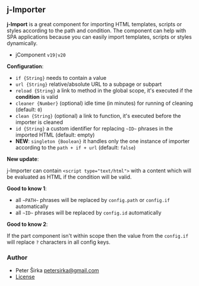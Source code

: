 ## j-Importer

__j-Import__ is a great component for importing HTML templates, scripts or styles according to the path and condition. The component can help with SPA applications because you can easily import templates, scripts or styles dynamically.

- jComponent `v19|v20`

__Configuration__:

- `if {String}` needs to contain a value
- `url {String}` relative/absolute URL to a subpage or subpart
- `reload {String}` a link to method in the global scope, it's executed if the __condition__ is valid
- `cleaner {Number}` (optional) idle time (in minutes) for running of cleaning (default: `0`)
- `clean {String}` (optional) a link to function, it's executed before the importer is cleaned
- `id {String}` a custom identifier for replacing `~ID~` phrases in the imported HTML (default: empty)
- __NEW__: `singleton {Boolean}` it handles only the one instance of importer according to the `path + if + url` (default: `false`)

__New update__:

j-Importer can contain `<script type="text/html">` with a content which will be evaluated as HTML if the condition will be valid.

__Good to know 1__:

- all `~PATH~` phrases will be replaced by `config.path` or `config.if` automatically
- all `~ID~` phrases will be replaced by `config.id` automatically

__Good to know 2__:

If the part component isn't within scope then the value from the `config.if` will replace `?` characters in all config keys.

### Author

- Peter Širka <petersirka@gmail.com>
- [License](https://www.totaljs.com/license/)